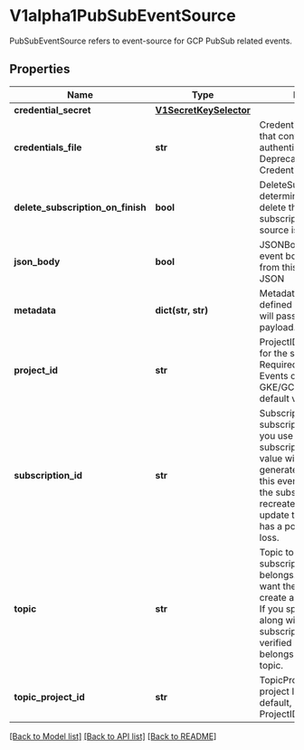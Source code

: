 # V1alpha1PubSubEventSource

PubSubEventSource refers to event-source for GCP PubSub related events.
## Properties
Name | Type | Description | Notes
------------ | ------------- | ------------- | -------------
**credential_secret** | [**V1SecretKeySelector**](V1SecretKeySelector.md) |  | [optional] 
**credentials_file** | **str** | CredentialsFile is the file that contains credentials to authenticate for GCP Deprecated, use CredentialSecret instead | 
**delete_subscription_on_finish** | **bool** | DeleteSubscriptionOnFinish determines whether to delete the GCP PubSub subscription once the event source is stopped. | [optional] 
**json_body** | **bool** | JSONBody specifies that all event body payload coming from this source will be JSON | [optional] 
**metadata** | **dict(str, str)** | Metadata holds the user defined metadata which will passed along the event payload. | [optional] 
**project_id** | **str** | ProjectID is GCP project ID for the subscription. Required if you run Argo Events outside of GKE/GCE. (otherwise, the default value is its project) | [optional] 
**subscription_id** | **str** | SubscriptionID is ID of subscription. Required if you use existing subscription. The default value will be auto generated hash based on this eventsource setting, so the subscription might be recreated every time you update the setting, which has a possibility of event loss. | [optional] 
**topic** | **str** | Topic to which the subscription should belongs. Required if you want the eventsource to create a new subscription. If you specify this field along with an existing subscription, it will be verified whether it actually belongs to the specified topic. | [optional] 
**topic_project_id** | **str** | TopicProjectID is GCP project ID for the topic. By default, it is same as ProjectID. | [optional] 

[[Back to Model list]](../README.md#documentation-for-models) [[Back to API list]](../README.md#documentation-for-api-endpoints) [[Back to README]](../README.md)


